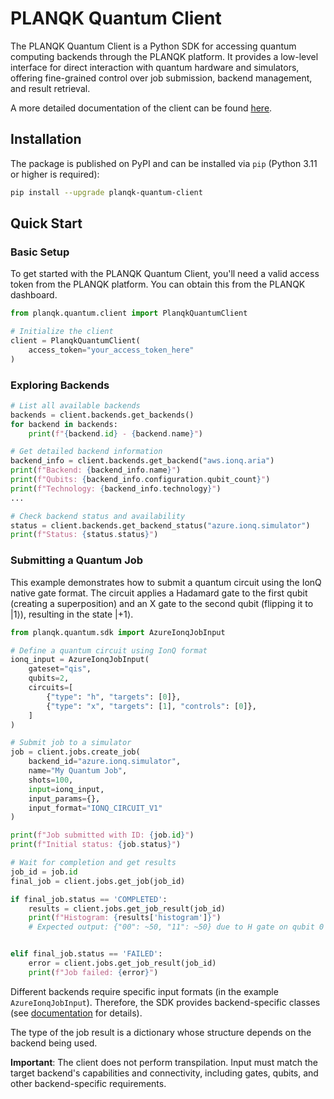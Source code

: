 # PLANQK Quantum Client

The PLANQK Quantum Client is a Python SDK for accessing quantum computing backends through the PLANQK platform.
It provides a low-level interface for direct interaction with quantum hardware and simulators, offering fine-grained control over job submission, backend management, and result retrieval.

A more detailed documentation of the client can be found [here](https://docs.platform.planqk.de/sdk-quantum-client-reference.html).

## Installation

The package is published on PyPI and can be installed via `pip` (Python 3.11 or higher is required):

```bash
pip install --upgrade planqk-quantum-client
```

## Quick Start

### Basic Setup

To get started with the PLANQK Quantum Client, you'll need a valid access token from the PLANQK platform.
You can obtain this from the PLANQK dashboard.

```python
from planqk.quantum.client import PlanqkQuantumClient

# Initialize the client
client = PlanqkQuantumClient(
    access_token="your_access_token_here"
)
```

### Exploring Backends

```python
# List all available backends
backends = client.backends.get_backends()
for backend in backends:
    print(f"{backend.id} - {backend.name}")

# Get detailed backend information
backend_info = client.backends.get_backend("aws.ionq.aria")
print(f"Backend: {backend_info.name}")
print(f"Qubits: {backend_info.configuration.qubit_count}")
print(f"Technology: {backend_info.technology}")
...

# Check backend status and availability
status = client.backends.get_backend_status("azure.ionq.simulator")
print(f"Status: {status.status}")
```

### Submitting a Quantum Job

This example demonstrates how to submit a quantum circuit using the IonQ native gate format.
The circuit applies a Hadamard gate to the first qubit (creating a superposition) and an X gate to the second qubit (flipping it to |1⟩), resulting in the state |+1⟩.

```python
from planqk.quantum.sdk import AzureIonqJobInput

# Define a quantum circuit using IonQ format
ionq_input = AzureIonqJobInput(
    gateset="qis",
    qubits=2,
    circuits=[
        {"type": "h", "targets": [0]},
        {"type": "x", "targets": [1], "controls": [0]},
    ]
)

# Submit job to a simulator
job = client.jobs.create_job(
    backend_id="azure.ionq.simulator",
    name="My Quantum Job",
    shots=100,
    input=ionq_input,
    input_params={},
    input_format="IONQ_CIRCUIT_V1"
)

print(f"Job submitted with ID: {job.id}")
print(f"Initial status: {job.status}")

# Wait for completion and get results
job_id = job.id
final_job = client.jobs.get_job(job_id)

if final_job.status == 'COMPLETED':
    results = client.jobs.get_job_result(job_id)
    print(f"Histogram: {results['histogram']}")
    # Expected output: {"00": ~50, "11": ~50} due to H gate on qubit 0 and X gate on qubit 1


elif final_job.status == 'FAILED':
    error = client.jobs.get_job_result(job_id)
    print(f"Job failed: {error}")
```

Different backends require specific input formats (in the example `AzureIonqJobInput`).
Therefore, the SDK provides backend-specific classes (see [documentation](https://docs.platform.planqk.de/sdk-quantum-client-reference.html#backend-specific-input-classes) for details).

The type of the job result is a dictionary whose structure depends on the backend being used.

**Important**: The client does not perform transpilation.
Input must match the target backend's capabilities and connectivity, including gates, qubits, and other backend-specific requirements.

